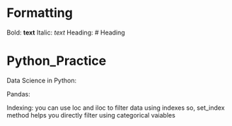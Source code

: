 
# Formatting 

Bold: **text**
Italic: *text*
Heading: # Heading

# Python_Practice



Data Science in Python:


Pandas: 

Indexing: you can use loc and iloc to filter data using indexes 
so, set_index method helps you directly filter using categorical vaiables 








